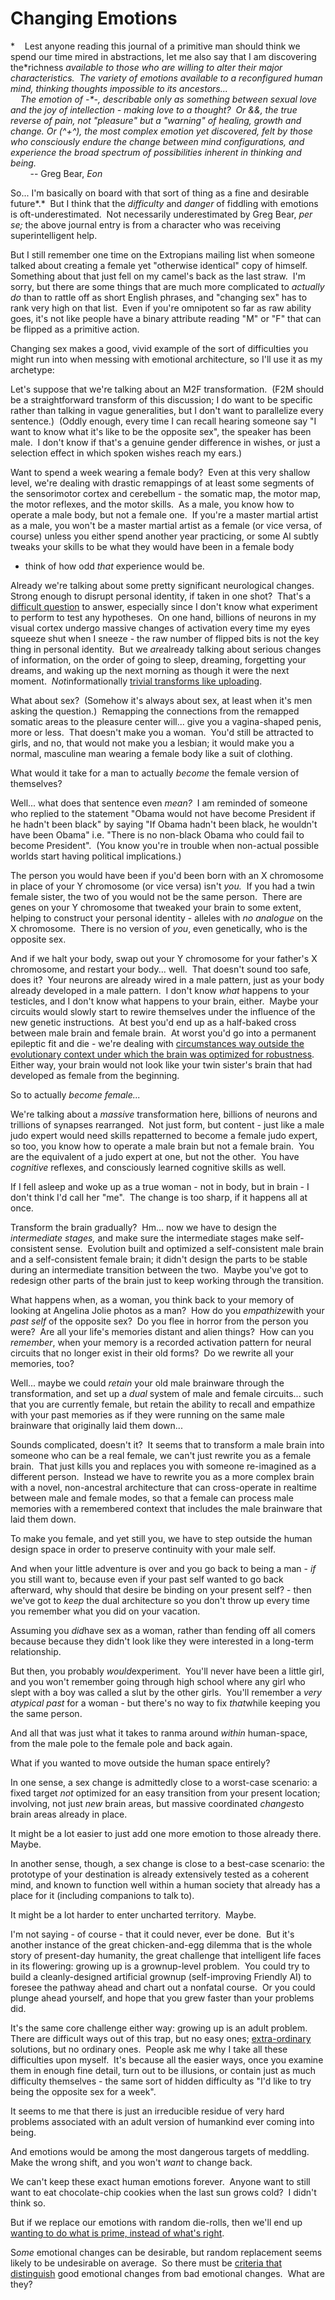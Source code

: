 
# Changing Emotions

*    Lest anyone reading this journal of a primitive man should think we spend our time mired in abstractions, let me also say that I am discovering the*richness
*available to those who are willing to alter their major characteristics.  The variety of emotions available to a reconfigured human mind, thinking thoughts impossible to its ancestors...  
    The emotion of -\*-, describable only as something between sexual love and the joy of intellection - making love to a thought?  Or &&, the true reverse of pain, not "pleasure" but a "warning" of healing, growth and change. Or (\^+\^), the most complex emotion yet discovered, felt by those who consciously endure the change between mind configurations, and experience the broad spectrum of possibilities inherent in thinking and being.*  
        -- Greg Bear, *Eon*

So... I'm basically on board with that sort of thing as a fine and
desirable future*.*  But I think that the *difficulty* and *danger*
of fiddling with emotions is oft-underestimated.  Not necessarily
underestimated by Greg Bear, *per se;* the above journal entry is
from a character who was receiving superintelligent help.

But I still remember one time on the Extropians mailing list when
someone talked about creating a female yet "otherwise identical"
copy of himself.  Something about that just fell on my camel's back
as the last straw.  I'm sorry, but there are some things that are
much more complicated to *actually do* than to rattle off as short
English phrases, and "changing sex" has to rank very high on that
list.  Even if you're omnipotent so far as raw ability goes, it's
not like people have a binary attribute reading "M" or "F" that can
be flipped as a primitive action.

Changing sex makes a good, vivid example of the sort of
difficulties you might run into when messing with emotional
architecture, so I'll use it as my archetype:



Let's suppose that we're talking about an M2F transformation.  (F2M
should be a straightforward transform of this discussion; I do want
to be specific rather than talking in vague generalities, but I
don't want to parallelize every sentence.)  (Oddly enough, every
time I can recall hearing someone say "I want to know what it's
like to be the opposite sex", the speaker has been male.  I don't
know if that's a genuine gender difference in wishes, or just a
selection effect in which spoken wishes reach my ears.)

Want to spend a week wearing a female body?  Even at this very
shallow level, we're dealing with drastic remappings of at least
some segments of the sensorimotor cortex and cerebellum - the
somatic map, the motor map, the motor reflexes, and the motor
skills.  As a male, you know how to operate a male body, but not a
female one.  If you're a master martial artist as a male, you won't
be a master martial artist as a female (or vice versa, of course)
unless you either spend another year practicing, or some AI subtly
tweaks your skills to be what they would have been in a female body
- think of how odd *that* experience would be.

Already we're talking about some pretty significant neurological
changes.  Strong enough to disrupt personal identity, if taken in
one shot?  That's a [difficult question](/lw/og/wrong_questions/)
to answer, especially since I don't know what experiment to perform
to test any hypotheses.  On one hand, billions of neurons in my
visual cortex undergo massive changes of activation every time my
eyes squeeze shut when I sneeze - the raw number of flipped bits is
not the key thing in personal identity.  But we *are*already
talking about serious changes of information, on the order of going
to sleep, dreaming, forgetting your dreams, and waking up the next
morning as though it were the next moment.  *Not*informationally
[trivial transforms like uploading](/lw/r9/quantum_mechanics_and_personal_identity/).

What about sex?  (Somehow it's always about sex, at least when it's
men asking the question.)  Remapping the connections from the
remapped somatic areas to the pleasure center will... give you a
vagina-shaped penis, more or less.  That doesn't make you a woman. 
You'd still be attracted to girls, and no, that would not make you
a lesbian; it would make you a normal, masculine man wearing a
female body like a suit of clothing.

What would it take for a man to actually *become* the female
version of themselves?

Well... what does that sentence even *mean?*  I am reminded of
someone who replied to the statement "Obama would not have become
President if he hadn't been black" by saying "If Obama hadn't been
black, he wouldn't have been Obama" i.e. "There is no non-black
Obama who could fail to become President".  (You know you're in
trouble when non-actual possible worlds start having political
implications.)

The person you would have been if you'd been born with an X
chromosome in place of your Y chromosome (or vice versa) isn't
*you.*  If you had a twin female sister, the two of you would not
be the same person.  There are genes on your Y chromosome that
tweaked your brain to some extent, helping to construct your
personal identity - alleles with *no analogue* on the X
chromosome.  There is no version of *you*, even genetically, who is
the opposite sex.

And if we halt your body, swap out your Y chromosome for your
father's X chromosome, and restart your body... well.  That doesn't
sound too safe, does it?  Your neurons are already wired in a male
pattern, just as your body already developed in a male pattern.  I
don't know *what* happens to your testicles, and I don't know what
happens to your brain, either.  Maybe your circuits would slowly
start to rewire themselves under the influence of the new genetic
instructions.  At best you'd end up as a half-baked cross between
male brain and female brain.  At worst you'd go into a permanent
epileptic fit and die - we're dealing with
[circumstances way outside the evolutionary context under which the brain was optimized for robustness](/lw/xd/growing_up_is_hard/). 
Either way, your brain would not look like your twin sister's brain
that had developed as female from the beginning.

So to actually *become female...*

We're talking about a *massive* transformation here, billions of
neurons and trillions of synapses rearranged.  Not just form, but
content - just like a male judo expert would need skills
repatterned to become a female judo expert, so too, you know how to
operate a male brain but not a female brain.  You are the
equivalent of a judo expert at one, but not the other.  You have
*cognitive* reflexes, and consciously learned cognitive skills as
well.

If I fell asleep and woke up as a true woman - not in body, but in
brain - I don't think I'd call her "me".  The change is too sharp,
if it happens all at once.

Transform the brain gradually?  Hm... now we have to design the
*intermediate stages,* and make sure the intermediate stages make
self-consistent sense.  Evolution built and optimized a
self-consistent male brain and a self-consistent female brain; it
didn't design the parts to be stable during an intermediate
transition between the two.  Maybe you've got to redesign other
parts of the brain just to keep working through the transition.

What happens when, as a woman, you think back to your memory of
looking at Angelina Jolie photos as a man?  How do you
*empathize*with your *past self* of the opposite sex?  Do you flee
in horror from the person you were?  Are all your life's memories
distant and alien things?  How can you *remember*, when your memory
is a recorded activation pattern for neural circuits that no longer
exist in their old forms?  Do we rewrite all your memories, too?

Well... maybe we could *retain* your old male brainware through the
transformation, and set up a *dual* system of male and female
circuits... such that you are currently female, but retain the
ability to recall and empathize with your past memories as if they
were running on the same male brainware that originally laid them
down...

Sounds complicated, doesn't it?  It seems that to transform a male
brain into someone who can be a real female, we can't just rewrite
you as a female brain.  That just kills you and replaces you with
someone re-imagined as a different person.  Instead we have to
rewrite you as a more complex brain with a novel, non-ancestral
architecture that can cross-operate in realtime between male and
female modes, so that a female can process male memories with a
remembered context that includes the male brainware that laid them
down.

To make you female, and yet still you, we have to step outside the
human design space in order to preserve continuity with your male
self.

And when your little adventure is over and you go back to being a
man - *if* you still want to, because even if your past self wanted
to go back afterward, why should that desire be binding on your
present self? - then we've got to *keep* the dual architecture so
you don't throw up every time you remember what you did on your
vacation.

Assuming you *did*have sex as a woman, rather than fending off all
comers because because they didn't look like they were interested
in a long-term relationship.

But then, you probably *would*experiment.  You'll never have been a
little girl, and you won't remember going through high school where
any girl who slept with a boy was called a slut by the other
girls.  You'll remember a *very atypical past* for a woman - but
there's no way to fix *that*while keeping you the same person.

And all that was just what it takes to ranma around *within*
human-space, from the male pole to the female pole and back again.

What if you wanted to move outside the human space entirely?

In one sense, a sex change is admittedly close to a worst-case
scenario: a fixed target *not* optimized for an easy transition
from your present location; involving, not just *new* brain areas,
but massive coordinated *changes*to brain areas already in place.

It might be a lot easier to just add one more emotion to those
already there.  Maybe.

In another sense, though, a sex change is close to a best-case
scenario: the prototype of your destination is already extensively
tested as a coherent mind, and known to function well within a
human society that already has a place for it (including companions
to talk to).

It might be a lot harder to enter uncharted territory.  Maybe.

I'm not saying - of course - that it could never, ever be done. 
But it's another instance of the great chicken-and-egg dilemma that
is the whole story of present-day humanity, the great challenge
that intelligent life faces in its flowering: growing up is a
grownup-level problem.  You could try to build a cleanly-designed
artificial grownup (self-improving Friendly AI) to foresee the
pathway ahead and chart out a nonfatal course.  Or you could plunge
ahead yourself, and hope that you grew faster than your problems
did.

It's the same core challenge either way: growing up is an adult
problem.  There are difficult ways out of this trap, but no easy
ones; [extra-ordinary](/lw/uo/make_an_extraordinary_effort/)
solutions, but no ordinary ones.  People ask me why I take all
these difficulties upon myself.  It's because all the easier ways,
once you examine them in enough fine detail, turn out to be
illusions, or contain just as much difficulty themselves - the same
sort of hidden difficulty as "I'd like to try being the opposite
sex for a week".

It seems to me that there is just an irreducible residue of very
hard problems associated with an adult version of humankind ever
coming into being.

And emotions would be among the most dangerous targets of
meddling.  Make the wrong shift, and you won't *want* to change
back.

We can't keep these exact human emotions forever.  Anyone want to
still want to eat chocolate-chip cookies when the last sun grows
cold?  I didn't think so.

But if we replace our emotions with random die-rolls, then we'll
end up
[wanting to do what is prime, instead of what's right](/lw/sy/sorting_pebbles_into_correct_heaps/).

S*ome* emotional changes can be desirable, but random replacement
seems likely to be undesirable on average.  So there must be
[criteria that distinguish](/lw/vm/lawful_creativity/) good
emotional changes from bad emotional changes.  What are they?
